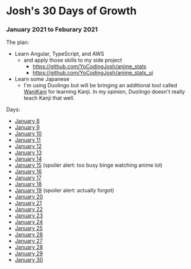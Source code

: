 # Josh's 30 Days of Growth

### January 2021 to Feburary 2021

The plan:

* Learn Angular, TypeScript, and AWS
  * and apply those skills to my side project
    * https://github.com/YoCodingJosh/anime_stats
    * https://github.com/YoCodingJosh/anime_stats_ui
* Learn some Japanese
  * I'm using Duolingo but will be bringing an additional tool called [WaniKani](https://www.wanikani.com/) for learning Kanji. In my opinion, Duolingo doesn't really teach Kanji that well.

Days:
* [January 8](days/Jan8.md)
* [January 9](days/Jan9.md)
* [January 10](days/Jan10.md)
* [January 11](days/Jan11.md)
* [January 12](days/Jan12.md)
* [January 13](days/Jan13.md)
* [January 14](days/Jan14.md)
* [January 15](days/Jan15.md) (spoiler alert: too busy binge watching anime lol)
* [January 16](days/Jan16.md)
* [January 17](days/Jan17.md)
* [January 18](days/Jan18.md)
* [January 19](days/Jan19.md) (spoiler alert: actually forgot)
* [January 20](days/Jan20.md)
* [January 21](days/Jan21.md)
* [January 22](days/Jan22.md)
* [January 23](days/Jan23.md)
* [January 24](days/Jan24.md)
* [January 25](days/Jan25.md)
* [January 26](days/Jan26.md)
* [January 27](days/Jan27.md)
* [January 28](days/Jan28.md)
* [January 29](days/Jan29.md)
* [January 30](days/Jan30.md)
